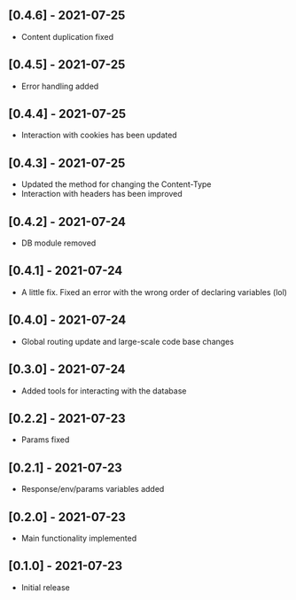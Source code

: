 ## [0.4.6] - 2021-07-25

- Content duplication fixed

## [0.4.5] - 2021-07-25

- Error handling added

## [0.4.4] - 2021-07-25

- Interaction with cookies has been updated

## [0.4.3] - 2021-07-25

- Updated the method for changing the Content-Type
- Interaction with headers has been improved

## [0.4.2] - 2021-07-24

- DB module removed

## [0.4.1] - 2021-07-24

- A little fix. Fixed an error with the wrong order of declaring variables (lol)

## [0.4.0] - 2021-07-24

- Global routing update and large-scale code base changes

## [0.3.0] - 2021-07-24

- Added tools for interacting with the database

## [0.2.2] - 2021-07-23

- Params fixed

## [0.2.1] - 2021-07-23

- Response/env/params variables added

## [0.2.0] - 2021-07-23

- Main functionality implemented

## [0.1.0] - 2021-07-23

- Initial release
